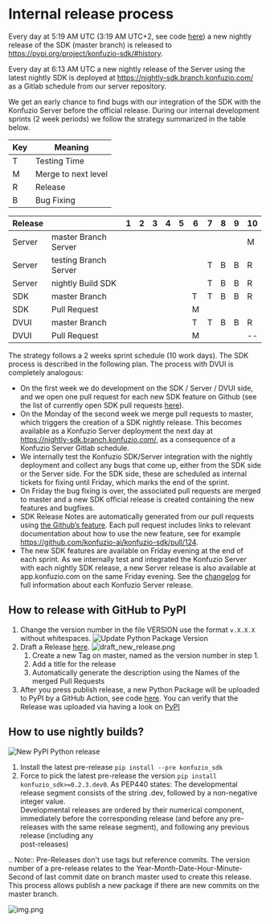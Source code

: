 
# Internal release process

Every day at 5:19 AM UTC (3:19 AM UTC+2, see code [here](https://github.com/konfuzio-ai/konfuzio-sdk/blob/master/.github/workflows/nightly.yml)) a new nightly release of the SDK (master branch) is released to <https://pypi.org/project/konfuzio-sdk/#history>.

Every day at 6:13 AM UTC a new nightly release of the Server using the latest nightly SDK is deployed at <https://nightly-sdk.branch.konfuzio.com/> as a Gitlab schedule from our server repository.

We get an early chance to find bugs with our integration of the SDK with the Konfuzio Server before the official release. During our internal development sprints (2 week periods) we follow the strategy summarized in the table below.

|  Key | Meaning       |
|------| ------------- |
| T    | Testing Time  |
| M    | Merge to next level |
| R    | Release       |
| B    | Bug Fixing    |


| Release  |                       | 1  |   2   |   3   |   4   |   5   |   6   |   7   |   8   |   9   |   10   | 
| -------- | --------------------- | -- | ----- | ----- | ----- | ----- | ----- | ----- | ----- | ----- | ------ |
| Server   | master Branch Server  |    |       |       |       |       |       |       |       |       | M      |
| Server   | testing Branch Server |    |       |       |       |       |       | T     | B     | B     | R      |
| Server   | nightly Build SDK     |    |       |       |       |       |       | T     | B     | B     | R      |
| SDK      | master Branch         |    |       |       |       |       | T     | T     | B     | B     | R      |
| SDK      | Pull Request          |    |       |       |       |       | M     |       |       |       |        |
| DVUI     | master Branch         |    |       |       |       |       | T     | T     | B     | B     | R      |
| DVUI     | Pull Request          |    |       |       |       |       | M     |       |       |       | --     |

The strategy follows a 2 weeks sprint schedule (10 work days). The SDK process is described in the following plan. The process with DVUI is completely analogous:

- On the first week we do development on the SDK / Server / DVUI side, and we open one pull request for each new SDK feature on Github (see the list of currently open SDK pull requests [here](https://github.com/konfuzio-ai/konfuzio-sdk/pulls)).
- On the Monday of the second week we merge pull requests to master, which triggers the creation of a SDK nightly release. This becomes available as a Konfuzio Server deployment the next day at <https://nightly-sdk.branch.konfuzio.com/>, as a consequence of a Konfuzio Server Gitlab schedule.
- We internally test the Konfuzio SDK/Server integration with the nightly deployment and collect any bugs that come up, either from the SDK side or the Server side. For the SDK side, these are scheduled as internal tickets for fixing until Friday, which marks the end of the sprint.
- On Friday the bug fixing is over, the associated pull requests are merged to master and a new SDK official release is created containing the new features and bugfixes.
- SDK Release Notes are automatically generated from our pull requests using [the Github’s feature](https://docs.github.com/en/repositories/releasing-projects-on-github/automatically-generated-release-notes). Each pull request includes links to relevant documentation about how to use the new feature, see for example <https://github.com/konfuzio-ai/konfuzio-sdk/pull/124>.
- The new SDK features are available on Friday evening at the end of each sprint. As we internally test and integrated the Konfuzio Server with each nightly SDK release, a new Server release is also available at app.konfuzio.com on the same Friday evening. See the [changelog](https://dev.konfuzio.com/web/changelog_app.html) for full information about each Konfuzio Server release.

## How to release with GitHub to PyPI

1. Change the version number in the file VERSION use the format `v.X.X.X` without whitespaces.
   ![Update Python Package Version](releasing/update-python-version.png)
2. Draft a Release [here](https://github.com/konfuzio-ai/konfuzio-sdk/releases/new).
   ![draft_new_release.png](releasing/steps-to-draft-a-release.png)
   1. Create a new Tag on master, named as the version number in step 1.
   2. Add a title for the release
   3. Automatically generate the description using the Names of the merged Pull Requests
3. After you press publish release, a new Python Package will be uploaded to PyPI by a GitHub Action, see code
   [here](https://github.com/konfuzio-ai/konfuzio-sdk/blob/master/.github/workflows/release.yml). You can verify 
   that the Release was uploaded via having a look on [PyPI](https://pypi.org/project/konfuzio-sdk/#history)

## How to use nightly builds?

![New PyPI Python release](releasing/new-pypi-release.png)

1. Install the latest pre-release `pip install --pre konfuzio_sdk` 
2. Force to pick the latest pre-release the version `pip install konfuzio_sdk>=0.2.3.dev0`. As PEP440 states: The 
   developmental release segment consists of the string .dev, followed by a non-negative integer value.  
   Developmental releases are ordered by their numerical component, immediately before the corresponding  release 
   (and before any pre-releases with the same release segment), and following any previous release (including any  
   post-releases)


.. Note:: 
   Pre-Releases don't use tags but reference commits. The version number of a pre-release relates to the 
   Year-Month-Date-Hour-Minute-Second of last commit date on branch master used to create this release.
   This process allows publish a new package if there are new commits on the master branch.

![img.png](releasing/version-number-prerelease.png)
